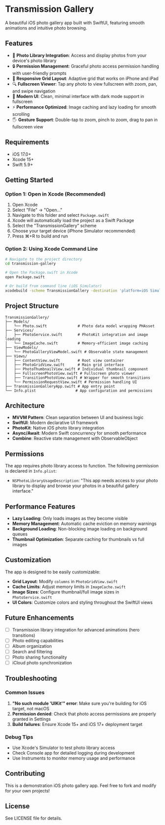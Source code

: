 # Transmission Gallery

A beautiful iOS photo gallery app built with SwiftUI, featuring smooth animations and intuitive photo browsing.

## Features

- 📸 **Photo Library Integration**: Access and display photos from your device's photo library
- 🔒 **Permission Management**: Graceful photo access permission handling with user-friendly prompts
- 📱 **Responsive Grid Layout**: Adaptive grid that works on iPhone and iPad
- 🔍 **Fullscreen Viewer**: Tap any photo to view fullscreen with zoom, pan, and swipe navigation
- 🎨 **Modern UI**: Clean, minimal interface with dark mode support in fullscreen
- ⚡ **Performance Optimized**: Image caching and lazy loading for smooth scrolling
- 🖐️ **Gesture Support**: Double-tap to zoom, pinch to zoom, drag to pan in fullscreen view

## Requirements

- iOS 17.0+
- Xcode 15+
- Swift 5.9+

## Getting Started

### Option 1: Open in Xcode (Recommended)

1. Open Xcode
2. Select "File" → "Open..." 
3. Navigate to this folder and select `Package.swift`
4. Xcode will automatically load the project as a Swift Package
5. Select the "TransmissionGallery" scheme
6. Choose your target device (iPhone Simulator recommended)
7. Press ⌘+R to build and run

### Option 2: Using Xcode Command Line

```bash
# Navigate to the project directory
cd transmission-gallery

# Open the Package.swift in Xcode
open Package.swift

# Or build from command line (iOS Simulator)
xcodebuild -scheme TransmissionGallery -destination 'platform=iOS Simulator,name=iPhone 15' build
```

## Project Structure

```
TransmissionGallery/
├── Models/
│   └── Photo.swift              # Photo data model wrapping PHAsset
├── Services/
│   ├── PhotoService.swift       # PhotoKit integration and image loading
│   └── ImageCache.swift         # Memory-efficient image caching
├── ViewModels/
│   └── PhotoGalleryViewModel.swift # Observable state management
├── Views/
│   ├── ContentView.swift        # Root view container
│   ├── PhotoGridView.swift      # Main grid interface
│   ├── PhotoThumbnailView.swift # Individual thumbnail component
│   ├── FullscreenPhotoView.swift # Fullscreen photo viewer
│   ├── TransitionPhotoView.swift # Wrapper for smooth transitions
│   └── PermissionRequestView.swift # Permission handling UI
├── TransmissionGalleryApp.swift # App entry point
└── Info.plist                  # App configuration and permissions
```

## Architecture

- **MVVM Pattern**: Clean separation between UI and business logic
- **SwiftUI**: Modern declarative UI framework
- **PhotoKit**: Native iOS photo library integration
- **Async/Await**: Modern Swift concurrency for smooth performance
- **Combine**: Reactive state management with ObservableObject

## Permissions

The app requires photo library access to function. The following permission is declared in `Info.plist`:

- `NSPhotoLibraryUsageDescription`: "This app needs access to your photo library to display and browse your photos in a beautiful gallery interface."

## Performance Features

- **Lazy Loading**: Only loads images as they become visible
- **Memory Management**: Automatic cache eviction on memory warnings
- **Background Loading**: Non-blocking image loading on background queues
- **Thumbnail Optimization**: Separate caching for thumbnails vs full images

## Customization

The app is designed to be easily customizable:

- **Grid Layout**: Modify `columns` in `PhotoGridView.swift`
- **Cache Limits**: Adjust memory limits in `ImageCache.swift`
- **Image Sizes**: Configure thumbnail/full image sizes in `PhotoService.swift`
- **UI Colors**: Customize colors and styling throughout the SwiftUI views

## Future Enhancements

- [ ] Transmission library integration for advanced animations (hero transitions)
- [ ] Photo editing capabilities
- [ ] Album organization
- [ ] Search and filtering
- [ ] Photo sharing functionality
- [ ] iCloud photo synchronization

## Troubleshooting

### Common Issues

1. **"No such module 'UIKit'" error**: Make sure you're building for iOS target, not macOS
2. **Permission denied**: Check that photo access permissions are properly granted in Settings
3. **Build failures**: Ensure Xcode 15+ and iOS 17+ deployment target

### Debug Tips

- Use Xcode's Simulator to test photo library access
- Check Console app for detailed logging during development
- Use Instruments to monitor memory usage and performance

## Contributing

This is a demonstration iOS photo gallery app. Feel free to fork and modify for your own projects!

## License

See LICENSE file for details.